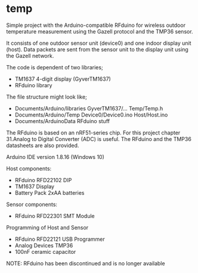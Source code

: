 # temp
Simple project with the Arduino-compatible RFduino for wireless outdoor temperature measurement using the Gazell protocol and the TMP36 sensor.

It consists of one outdoor sensor unit (device0) and one indoor display unit (host). Data packets are sent from the sensor unit to the display unit using the Gazell network.

The code is dependent of two libraries;
- TM1637 4-digit display (GyverTM1637)
- RFduino library

The file structure might look like;
- Documents/Arduino/libraries
    GyverTM1637/...
    Temp/Temp.h
- Documents/Arduino/Temp
    Device0/Device0.ino
    Host/Host.ino
- Documents/ArduinoData
    RFduino stuff

The RFduino is based on an nRF51-series chip.
For this project chapter 31.Analog to Digital Converter (ADC) is useful.
The RFduino and the TMP36 datasheets are also provided.

Arduino IDE version 1.8.16 (Windows 10)

Host components:
- RFduino RFD22102 DIP
- TM1637 Display
- Battery Pack 2xAA batteries

Sensor components:
- RFduino RFD22301 SMT Module

Programming of Host and Sensor
- RFduino RFD22121 USB Programmer
- Analog Devices TMP36
- 100nF ceramic capacitor

NOTE: RFduino has been discontinued and is no longer available 
